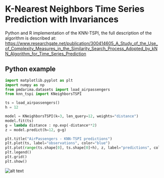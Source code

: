 # K-Nearest Neighbors Time Series Prediction with Invariances

Python and R implementation of the KNN-TSPI, the full description of the algorithm is described at: https://www.researchgate.net/publication/300414605_A_Study_of_the_Use_of_Complexity_Measures_in_the_Similarity_Search_Process_Adopted_by_kNN_Algorithm_for_Time_Series_Prediction

## Python example

```python
import matplotlib.pyplot as plt
import numpy as np
from pmdarima.datasets import load_airpassengers
from knn_tspi import KNeighborsTSPI

ts = load_airpassengers()
h = 12

model = KNeighborsTSPI(k=3, len_query=12, weights="distance")
model.fit(ts)
g = lambda distance : np.exp(-distance**2)
z = model.predict(h=12, g=g)

plt.title("AirPassengers - KNN-TSPI predictions")
plt.plot(ts, label="observations", color="blue")
plt.plot(range(ts.shape[0], ts.shape[0]+h), z, label="predictions", color="red")
plt.legend()
plt.grid()
plt.show()
```
![alt text](./home/gabriel/Documents/knn-tspi/Figure_1.png)
